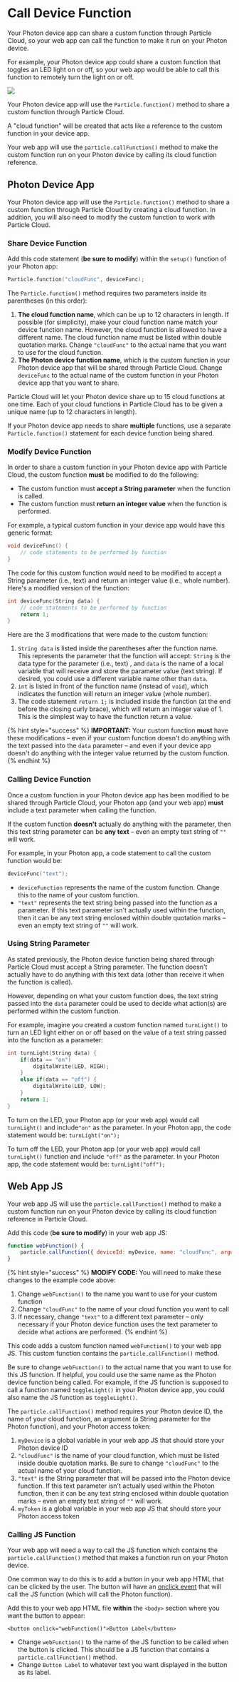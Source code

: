 # Call Device Function

Your Photon device app can share a custom function through Particle Cloud, so your web app can call the function to make it run on your Photon device.

For example, your Photon device app could share a custom function that toggles an LED light on or off, so your web app would be able to call this function to remotely turn the light on or off.

![](../../.gitbook/assets/particle-cloud-function.png)

Your Photon device app will use the `Particle.function()` method to share a custom function through Particle Cloud.

A "cloud function" will be created that acts like a reference to the custom function in your device app.

Your web app will use the `particle.callFunction()` method to make the custom function run on your Photon device by calling its cloud function reference.

## Photon Device App

Your Photon device app will use the `Particle.function()` method to share a custom function through Particle Cloud by creating a cloud function.  In addition, you will also need to modify the custom function to work with Particle Cloud.

### Share Device Function

Add this code statement \(**be sure to modify**\) within the `setup()` function of your Photon app:

```cpp
Particle.function("cloudFunc", deviceFunc);
```

The `Particle.function()` method requires two parameters inside its parentheses \(in this order\):

1. **The cloud function name**, which can be up to 12 characters in length. If possible \(for simplicity\), make your cloud function name match your device function name. However, the cloud function is allowed to have a different name. The cloud function name must be listed within double quotation marks. Change `"cloudFunc"` to the actual name that you want to use for the cloud function.
2. **The Photon device function name**, which is the custom function in your Photon device app that will be shared through Particle Cloud. Change `deviceFunc` to the actual name of the custom function in your Photon device app that you want to share.

Particle Cloud will let your Photon device share up to 15 cloud functions at one time. Each of your cloud functions in Particle Cloud has to be given a unique name \(up to 12 characters in length\).

If your Photon device app needs to share **multiple** functions, use a separate `Particle.function()` statement for each device function being shared.

### Modify Device Function

In order to share a custom function in your Photon device app with Particle Cloud, the custom function **must** be modified to do the following:

* The custom function must **accept a String parameter** when the function is called.
* The custom function must **return an integer value** when the function is performed.

For example, a typical custom function in your device app would have this generic format:

```cpp
void deviceFunc() {
    // code statements to be performed by function
}
```

The code for this custom function would need to be modified to accept a String parameter \(i.e., text\) and return an integer value \(i.e., whole number\). Here's a modified version of the function:

```cpp
int deviceFunc(String data) {
    // code statements to be performed by function
    return 1;
}
```

Here are the 3 modifications that were made to the custom function:

1. `String data` is listed inside the parentheses after the function name. This represents the parameter that the function will accept: `String` is the data type for the parameter \(i.e., text\) , and `data` is the name of a local variable that will receive and store the parameter value \(text string\). If desired, you could use a different variable name other than `data`.
2. `int` is listed in front of the function name \(instead of `void`\), which indicates the function will return an integer value \(whole number\).
3. The code statement `return 1;` is included inside the function \(at the end before the closing curly brace\), which will return an integer value of 1. This is the simplest way to have the function return a value. 

{% hint style="success" %}
**IMPORTANT:**  Your custom function **must** have these modifications – even if your custom function doesn't do anything with the text passed into the `data` parameter – and even if your device app doesn't do anything with the integer value returned by the custom function.
{% endhint %}

### Calling Device Function

Once a custom function in your Photon device app has been modified to be shared through Particle Cloud, your Photon app \(and your web app\) **must** include a text parameter when calling the function.

If the custom function **doesn't** actually do anything with the parameter, then this text string parameter can be **any text** – even an empty text string of `""` will work.

For example, in your Photon app, a code statement to call the custom function would be:

```cpp
deviceFunc("text");
```

* `deviceFunction` represents the name of the custom function. Change this to the name of your custom function.
* `"text"` represents the text string being passed into the function as a parameter. If this text parameter isn't actually used within the function, then it can be any text string enclosed within double quotation marks – even an empty text string of `""` will work.

### Using String Parameter

As stated previously, the Photon device function being shared through Particle Cloud must accept a String parameter. The function doesn't actually have to do anything with this text data \(other than receive it when the function is called\).

However, depending on what your custom function does, the text string passed into the `data` parameter could be used to decide what action\(s\) are performed within the custom function.

For example, imagine you created a custom function named `turnLight()` to turn an LED light either on or off based on the value of a text string passed into the function as a parameter:

```cpp
int turnLight(String data) {
    if(data == "on")
        digitalWrite(LED, HIGH);
    }
    else if(data == "off") {
        digitalWrite(LED, LOW);
    }
    return 1;
}
```

To turn on the LED, your Photon app \(or your web app\) would call `turnLight()` and include`"on"` as the parameter. In your Photon app, the code statement would be:  `turnLight("on");`

To turn off the LED, your Photon app \(or your web app\) would call `turnLight()` function and include `"off"` as the parameter. In your Photon app, the code statement would be:  `turnLight("off");`

## Web App JS

Your web app JS will use the `particle.callFunction()` method to make a custom function run on your Photon device by calling its cloud function reference in Particle Cloud.

Add this code \(**be sure to modify**\) in your web app JS:

```javascript
function webFunction() {
    particle.callFunction({ deviceId: myDevice, name: "cloudFunc", argument: "text", auth: myToken });
}
```

{% hint style="success" %}
**MODIFY CODE:**  You will need to make these changes to the example code above:

1. Change `webFunction()` to the name you want to use for your custom function
2. Change `"cloudFunc"` to the name of your cloud function you want to call
3. If necessary, change `"text"` to a different text parameter – only necessary if your Photon device function uses the text parameter to decide what actions are performed.
{% endhint %}

This code adds a custom function named `webFunction()` to your web app JS.  This custom function contains the `particle.callFunction()` method.

Be sure to change `webFunction()` to the actual name that you want to use for this JS function. If helpful, you could use the same name as the Photon device function being called. For example, if the JS function is supposed to call a function named `toggleLight()` in your Photon device app, you could also name the JS function as `toggleLight()`.

The `particle.callFunction()` method requires your Photon device ID, the name of your cloud function, an argument \(a String parameter for the Photon function\), and your Photon access token:

1. `myDevice` is a global variable in your web app JS that should store your Photon device ID
2. `"cloudFunc"` is the name of your cloud function, which must be listed inside double quotation marks. Be sure to change `"cloudFunc"` to the actual name of your cloud function.
3. `"text"` is the String parameter that will be passed into the Photon device function. If this text parameter isn't actually used within the Photon function, then it can be any text string enclosed within double quotation marks – even an empty text string of `""` will work.
4. `myToken` is a global variable in your web app JS that should store your Photon access token

### Calling JS Function

Your web app will need a way to call the JS function which contains the `particle.callFunction()` method that makes a function run on your Photon device.

One common way to do this is to add a button in your web app HTML that can be clicked by the user. The button will have an [onclick event](https://www.w3schools.com/jsref/event_onclick.asp) that will call the JS function \(which will call the Photon function\).

Add this to your web app HTML file **within** the `<body>` section where you want the button to appear:

```markup
<button onclick="webFunction()">Button Label</button>
```

* Change `webFunction()` to the name of the JS function to be called when the button is clicked. This should be a JS function that contains a `particle.callFunction()` method.
* Change `Button Label` to whatever text you want displayed in the button as its label.



